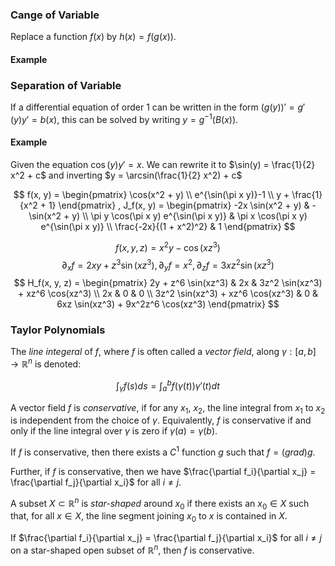 ### Cange of Variable

Replace a function $f(x)$ by $h(x) = f(g(x))$.


#### Example

### Separation of Variable

If a differential equation of order 1 can be written in the form $(g(y))' = g'(y) y' = b(x)$, this can be solved by writing $y = g^{-1}(B(x))$.

#### Example

Given the equation $\cos(y) y' = x$. We can rewrite it to $\sin(y) = \frac{1}{2} x^2 + c$ and inverting $y = \arcsin(\frac{1}{2} x^2) + c$

$$
f(x, y) =
\begin{pmatrix}
\cos(x^2 + y) \\
e^{\sin(\pi x y)}-1 \\
y + \frac{1}{x^2 + 1}
\end{pmatrix}
, J_f(x, y) =
\begin{pmatrix}
-2x \sin(x^2 + y) & -\sin(x^2 + y) \\
\pi y \cos(\pi x y) e^{\sin(\pi x y)} & \pi x \cos(\pi x y) e^{\sin(\pi x y)} \\
\frac{-2x}{(1 + x^2)^2} & 1
\end{pmatrix}
$$

$$
f(x, y, z) = x^2 y - \cos(x z^3)
$$
$$
\partial_x f = 2xy + z^3 \sin(xz^3), \partial_y f = x^2, \partial_z f = 3xz^2 \sin(xz^3)
$$
$$
H_f(x, y, z) =
\begin{pmatrix}
2y + z^6 \sin(xz^3) & 2x & 3z^2 \sin(xz^3) + xz^6 \cos(xz^3) \\
2x & 0 & 0 \\
3z^2 \sin(xz^3) + xz^6 \cos(xz^3) & 0 & 6xz \sin(xz^3) + 9x^2z^6 \cos(xz^3)
\end{pmatrix}
$$

### Taylor Polynomials


The *line integeral* of $f$, where $f$ is often called a *vector field*, along $\gamma: [a, b] \to \mathbb{R}^n$ is denoted:

$$\int_\gamma f(s) ds = \int_a^b f(\gamma(t)) \gamma'(t) dt$$

A vector field $f$ is *conservative*, if for any $x_1$, $x_2$, the line integral from $x_1$ to $x_2$ is independent from the choice of $\gamma$. Equivalently, $f$ is conservative if and only if the line integral over $\gamma$ is zero if $\gamma(a) = \gamma(b)$.

If $f$ is conservative, then there exists a $C^1$ function $g$ such that $f = (grad) g$.

Further, if $f$ is conservative, then we have $\frac{\partial f_i}{\partial x_j} = \frac{\partial f_j}{\partial x_i}$ for all $i \neq j$.

A subset $X \subset \mathbb{R}^n$ is *star-shaped* around $x_0$ if there exists an $x_0 \in X$ such that, for all $x \in X$, the line segment joining $x_0$ to $x$ is contained in $X$.

If $\frac{\partial f_i}{\partial x_j} = \frac{\partial f_j}{\partial x_i}$ for all $i \neq j$ on a star-shaped open subset of $\mathbb{R}^n$, then $f$ is conservative.
